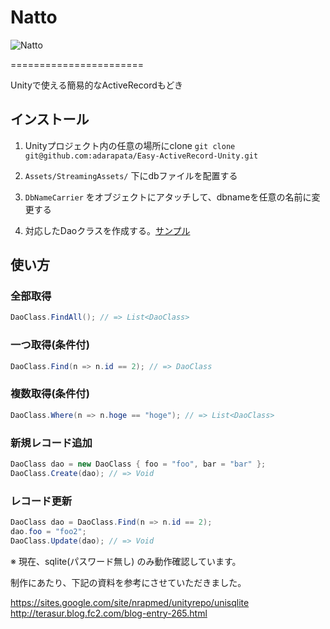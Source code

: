 # Natto

![Natto](https://f.cloud.github.com/assets/1734002/2138617/e53e9804-9335-11e3-8154-213926b76690.jpg)

=======================

Unityで使える簡易的なActiveRecordもどき

## インストール

1. Unityプロジェクト内の任意の場所にclone `git clone git@github.com:adarapata/Easy-ActiveRecord-Unity.git`

2. `Assets/StreamingAssets/` 下にdbファイルを配置する

3. `DbNameCarrier` をオブジェクトにアタッチして、dbnameを任意の名前に変更する

4. 対応したDaoクラスを作成する。[サンプル](https://github.com/adarapata/Easy-ActiveRecord-Unity/blob/master/SampleDao.cs)

## 使い方

### 全部取得
```C#
DaoClass.FindAll(); // => List<DaoClass>
```

### 一つ取得(条件付)
```C#
DaoClass.Find(n => n.id == 2); // => DaoClass
```

### 複数取得(条件付)
```C#
DaoClass.Where(n => n.hoge == "hoge"); // => List<DaoClass>
```

### 新規レコード追加
```C#
DaoClass dao = new DaoClass { foo = "foo", bar = "bar" };
DaoClass.Create(dao); // => Void
```

### レコード更新
```C#
DaoClass dao = DaoClass.Find(n => n.id == 2);
dao.foo = "foo2";
DaoClass.Update(dao); // => Void
```

※ 現在、sqlite(パスワード無し) のみ動作確認しています。


制作にあたり、下記の資料を参考にさせていただきました。

https://sites.google.com/site/nrapmed/unityrepo/unisqlite
http://terasur.blog.fc2.com/blog-entry-265.html
